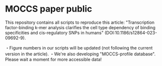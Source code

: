 # MOCCS paper public

This repository contains all scripts to reproduce this article: "Transcription factor-binding k-mer analysis clarifies the cell type dependency of binding specificities and cis-regulatory SNPs in humans" (DOI:10.1186/s12864-023-09692-9).

・Figure numbers in our scripts will be updated (not following the current version in the article).
・We're also developing "MOCCS-profile database". Please wait a moment for more accessible data!

